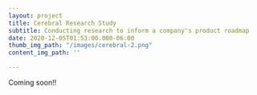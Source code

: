 ```yaml
---
layout: project
title: Cerebral Research Study
subtitle: Conducting research to inform a company's product roadmap
date: 2020-12-05T01:53:00.000-06:00
thumb_img_path: "/images/cerebral-2.png"
content_img_path: ''

---
```

Coming soon!!